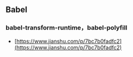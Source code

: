 ## Babel

### babel-transform-runtime，babel-polyfill

* [https://www.jianshu.com/p/7bc7b0fadfc2](https://www.jianshu.com/p/7bc7b0fadfc2)


